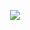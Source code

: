 <p align = "center">
  <img src = "https://github.com/Lluciocc/Hotel-Hell/blob/main/standard%20(3).gif" />
</p>
